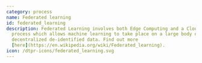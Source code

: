 ```yaml
---
category: process
name: Federated learning
id: federated_learning
description: Federated Learning involves both Edge Computing and a Cloud based
  process which allows machine learning to take place on a large body of
  decentralized de-identified data. Find out more
  [here](https://en.wikipedia.org/wiki/Federated_learning).
icon: /dtpr-icons/federated_learning.svg
---
```

